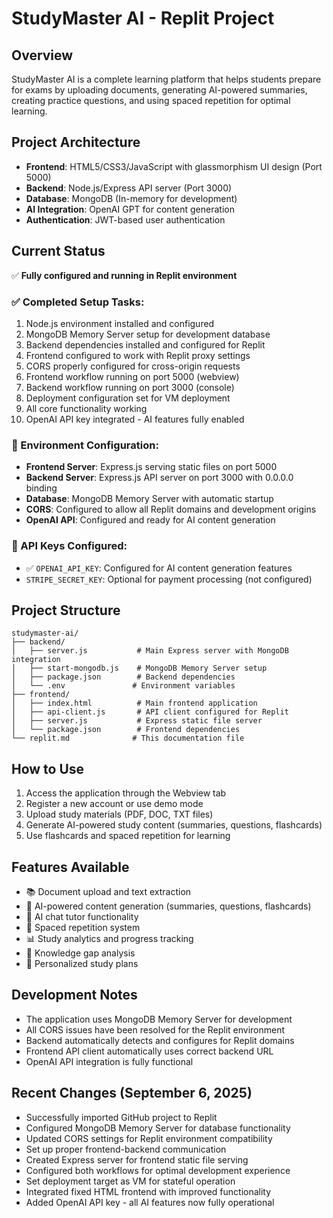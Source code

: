 # StudyMaster AI - Replit Project

## Overview
StudyMaster AI is a complete learning platform that helps students prepare for exams by uploading documents, generating AI-powered summaries, creating practice questions, and using spaced repetition for optimal learning.

## Project Architecture
- **Frontend**: HTML5/CSS3/JavaScript with glassmorphism UI design (Port 5000)
- **Backend**: Node.js/Express API server (Port 3000)
- **Database**: MongoDB (In-memory for development)
- **AI Integration**: OpenAI GPT for content generation
- **Authentication**: JWT-based user authentication

## Current Status
✅ **Fully configured and running in Replit environment**

### ✅ Completed Setup Tasks:
1. Node.js environment installed and configured
2. MongoDB Memory Server setup for development database
3. Backend dependencies installed and configured for Replit
4. Frontend configured to work with Replit proxy settings
5. CORS properly configured for cross-origin requests
6. Frontend workflow running on port 5000 (webview)
7. Backend workflow running on port 3000 (console)
8. Deployment configuration set for VM deployment
9. All core functionality working
10. OpenAI API key integrated - AI features fully enabled

### 🔧 Environment Configuration:
- **Frontend Server**: Express.js serving static files on port 5000
- **Backend Server**: Express.js API server on port 3000 with 0.0.0.0 binding
- **Database**: MongoDB Memory Server with automatic startup
- **CORS**: Configured to allow all Replit domains and development origins
- **OpenAI API**: Configured and ready for AI content generation

### 📝 API Keys Configured:
- ✅ `OPENAI_API_KEY`: Configured for AI content generation features
- `STRIPE_SECRET_KEY`: Optional for payment processing (not configured)

## Project Structure
```
studymaster-ai/
├── backend/
│   ├── server.js           # Main Express server with MongoDB integration
│   ├── start-mongodb.js    # MongoDB Memory Server setup
│   ├── package.json        # Backend dependencies
│   └── .env               # Environment variables
├── frontend/
│   ├── index.html          # Main frontend application
│   ├── api-client.js       # API client configured for Replit
│   ├── server.js           # Express static file server
│   └── package.json        # Frontend dependencies
└── replit.md              # This documentation file
```

## How to Use
1. Access the application through the Webview tab
2. Register a new account or use demo mode
3. Upload study materials (PDF, DOC, TXT files)
4. Generate AI-powered study content (summaries, questions, flashcards)
5. Use flashcards and spaced repetition for learning

## Features Available
- 📚 Document upload and text extraction
- 🤖 AI-powered content generation (summaries, questions, flashcards)
- 💬 AI chat tutor functionality
- 🔄 Spaced repetition system
- 📊 Study analytics and progress tracking
- 🎯 Knowledge gap analysis
- 📅 Personalized study plans

## Development Notes
- The application uses MongoDB Memory Server for development
- All CORS issues have been resolved for the Replit environment
- Backend automatically detects and configures for Replit domains
- Frontend API client automatically uses correct backend URL
- OpenAI API integration is fully functional

## Recent Changes (September 6, 2025)
- Successfully imported GitHub project to Replit
- Configured MongoDB Memory Server for database functionality
- Updated CORS settings for Replit environment compatibility
- Set up proper frontend-backend communication
- Created Express server for frontend static file serving
- Configured both workflows for optimal development experience
- Set deployment target as VM for stateful operation
- Integrated fixed HTML frontend with improved functionality
- Added OpenAI API key - all AI features now fully operational